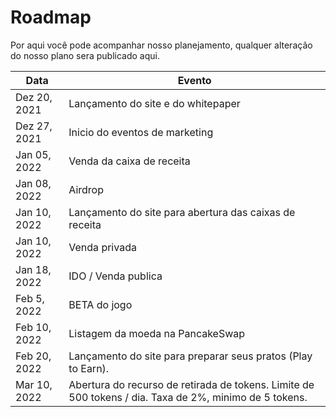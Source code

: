 # Roadmap

Por aqui você pode acompanhar nosso planejamento, qualquer alteração do nosso plano sera publicado aqui.

| Data         | Evento                                                                                                 |
| ------------ | ------------------------------------------------------------------------------------------------------ |
| Dez 20, 2021 | Lançamento do site e do whitepaper                                                                     |
| Dez 27, 2021 | Inicio do eventos de marketing                                                                         |
| Jan 05, 2022 | Venda da caixa de receita                                                                              |
| Jan 08, 2022 | Airdrop                                                                                                |
| Jan 10, 2022 | Lançamento do site para abertura das caixas de receita                                                 |
| Jan 10, 2022 | Venda privada                                                                                          |
| Jan 18, 2022 | IDO / Venda publica                                                                                    |
| Feb 5, 2022  | BETA do jogo                                                                                           |
| Feb 10, 2022 | Listagem da moeda na PancakeSwap                                                                       |
| Feb 20, 2022 | Lançamento do site para preparar seus pratos (Play to Earn).                                           |
| Mar 10, 2022 | Abertura do recurso de retirada de tokens. Limite de 500 tokens / dia. Taxa de 2%, minimo de 5 tokens. |
